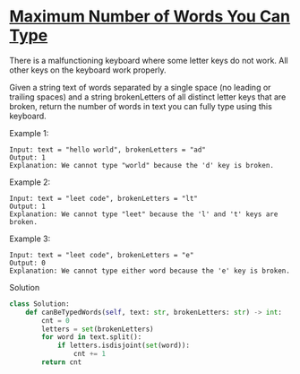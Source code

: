 # [Maximum Number of Words You Can Type](https://leetcode.com/problems/maximum-number-of-words-you-can-type/)

There is a malfunctioning keyboard where some letter keys do not work. All other keys on the keyboard work properly.

Given a string text of words separated by a single space (no leading or trailing spaces) and a string brokenLetters of 
all distinct letter keys that are broken, return the number of words in text you can fully type using this keyboard.

Example 1:
```
Input: text = "hello world", brokenLetters = "ad"
Output: 1
Explanation: We cannot type "world" because the 'd' key is broken.
```
Example 2:
```
Input: text = "leet code", brokenLetters = "lt"
Output: 1
Explanation: We cannot type "leet" because the 'l' and 't' keys are broken.
```
Example 3:
```
Input: text = "leet code", brokenLetters = "e"
Output: 0
Explanation: We cannot type either word because the 'e' key is broken.
```
Solution
```python
class Solution:
    def canBeTypedWords(self, text: str, brokenLetters: str) -> int:
        cnt = 0
        letters = set(brokenLetters)
        for word in text.split():
            if letters.isdisjoint(set(word)):
                cnt += 1
        return cnt
```